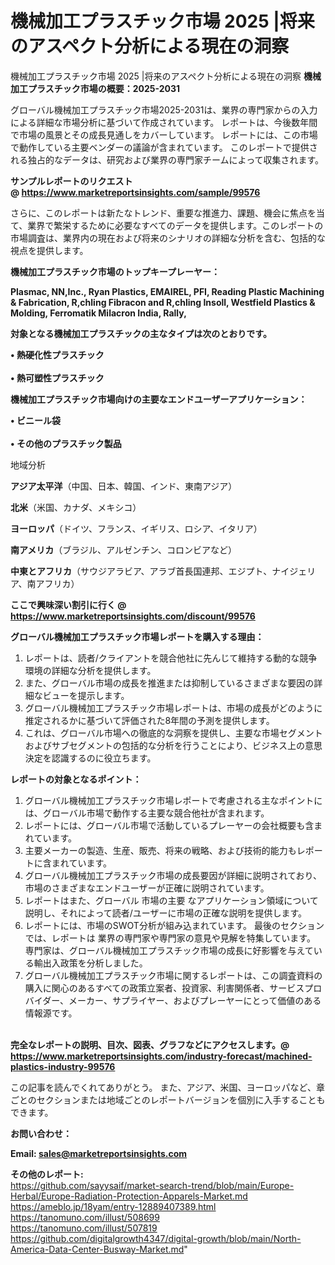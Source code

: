 # 機械加工プラスチック市場 2025 |将来のアスペクト分析による現在の洞察
機械加工プラスチック市場 2025 |将来のアスペクト分析による現在の洞察
<strong><b>機械加工プラスチック市場の概要：2025-2031</b></strong>

グローバル機械加工プラスチック市場2025-2031は、業界の専門家からの入力による詳細な市場分析に基づいて作成されています。 レポートは、今後数年間で市場の風景とその成長見通しをカバーしています。 レポートには、この市場で動作している主要ベンダーの議論が含まれています。 このレポートで提供される独占的なデータは、研究および業界の専門家チームによって収集されます。

<strong>サンプルレポートのリクエスト @ <a href=https://www.marketreportsinsights.com/sample/99576>https://www.marketreportsinsights.com/sample/99576</a></strong>

さらに、このレポートは新たなトレンド、重要な推進力、課題、機会に焦点を当て、業界で繁栄するために必要なすべてのデータを提供します。このレポートの市場調査は、業界内の現在および将来のシナリオの詳細な分析を含む、包括的な視点を提供します。

<strong>機械加工プラスチック市場のトップキープレーヤー：</strong>

<strong>Plasmac, NN,Inc., Ryan Plastics, EMAIREL, PFI, Reading Plastic Machining & Fabrication, R,chling Fibracon and R,chling Insoll, Westfield Plastics & Molding, Ferromatik Milacron India, Rally,</strong>

<strong><b>対象となる機械加工プラスチックの主なタイプは次のとおりです。</b></strong>

<strong>• 熱硬化性プラスチック<br><br>• 熱可塑性プラスチック</strong>

<strong><b>機械加工プラスチック市場向けの主要なエンドユーザーアプリケーション：</b></strong>

<strong>• ビニール袋<br><br>• その他のプラスチック製品</strong>

 地域分析

<strong><b>アジア太平洋</b></strong>（中国、日本、韓国、インド、東南アジア）

<strong><b>北米</b></strong>（米国、カナダ、メキシコ）

<strong><b>ヨーロッパ</b></strong>（ドイツ、フランス、イギリス、ロシア、イタリア）

<strong><b>南アメリカ</b></strong>（ブラジル、アルゼンチン、コロンビアなど）

<strong><b>中東とアフリカ</b></strong>（サウジアラビア、アラブ首長国連邦、エジプト、ナイジェリア、南アフリカ）

<strong>ここで興味深い割引に行く @ <a href=https://www.marketreportsinsights.com/discount/99576>https://www.marketreportsinsights.com/discount/99576</a></strong>

<strong><b>グローバル機械加工プラスチック市場レポートを購入する理由：</b></strong>
<ol>
  <li>レポートは、読者/クライアントを競合他社に先んじて維持する動的な競争環境の詳細な分析を提供します。</li>
  <li>また、グローバル市場の成長を推進または抑制しているさまざまな要因の詳細なビューを提示します。</li>
  <li>グローバル機械加工プラスチック市場レポートは、市場の成長がどのように推定されるかに基づいて評価された8年間の予測を提供します。</li>
  <li>これは、グローバル市場への徹底的な洞察を提供し、主要な市場セグメントおよびサブセグメントの包括的な分析を行うことにより、ビジネス上の意思決定を認識するのに役立ちます。</li>
</ol>
<strong><b>レポートの対象となるポイント：</b></strong>
<ol>
  <li>グローバル機械加工プラスチック市場レポートで考慮される主なポイントには、グローバル市場で動作する主要な競合他社が含まれます。</li>
  <li>レポートには、グローバル市場で活動しているプレーヤーの会社概要も含まれています。</li>
  <li>主要メーカーの製造、生産、販売、将来の戦略、および技術的能力もレポートに含まれています。</li>
  <li>グローバル機械加工プラスチック市場の成長要因が詳細に説明されており、市場のさまざまなエンドユーザーが正確に説明されています。</li>
  <li>レポートはまた、グローバル 市場の主要 なアプリケーション領域について説明し、それによって読者/ユーザーに市場の正確な説明を提供します。</li>
  <li>レポートには、市場のSWOT分析が組み込まれています。 最後のセクションでは、レポートは 業界の専門家や専門家の意見や見解を特集しています。 専門家は、グローバル機械加工プラスチック市場の成長に好影響を与えている輸出入政策を分析しました。</li>
  <li>グローバル機械加工プラスチック市場に関するレポートは、この調査資料の購入に関心のあるすべての政策立案者、投資家、利害関係者、サービスプロバイダー、メーカー、サプライヤー、およびプレーヤーにとって価値のある情報源です。</li>
</ol><br>
<strong>完全なレポートの説明、目次、図表、グラフなどにアクセスします。@ <a href=https://www.marketreportsinsights.com/industry-forecast/machined-plastics-industry-99576>https://www.marketreportsinsights.com/industry-forecast/machined-plastics-industry-99576</a></strong>

この記事を読んでくれてありがとう。 また、アジア、米国、ヨーロッパなど、章ごとのセクションまたは地域ごとのレポートバージョンを個別に入手することもできます。

<strong><b>お問い合わせ：</b></strong>

<strong>Email: </strong><a href=mailto:sales@marketreportsinsights.com><strong>sales@marketreportsinsights.com</strong></a>

<strong>その他のレポート:</strong>
<br>
<a href=https://github.com/sayysaif/market-search-trend/blob/main/Europe-Herbal/Europe-Radiation-Protection-Apparels-Market.md>https://github.com/sayysaif/market-search-trend/blob/main/Europe-Herbal/Europe-Radiation-Protection-Apparels-Market.md</a>
<br>
<a href=https://ameblo.jp/18yam/entry-12889407389.html>https://ameblo.jp/18yam/entry-12889407389.html</a>
<br>
<a href=https://tanomuno.com/illust/508699>https://tanomuno.com/illust/508699</a>
<br>
<a href=https://tanomuno.com/illust/507819>https://tanomuno.com/illust/507819</a>
<br>
<a href=https://github.com/digitalgrowth4347/digital-growth/blob/main/North-America-Data-Center-Busway-Market.md>https://github.com/digitalgrowth4347/digital-growth/blob/main/North-America-Data-Center-Busway-Market.md</a>"
